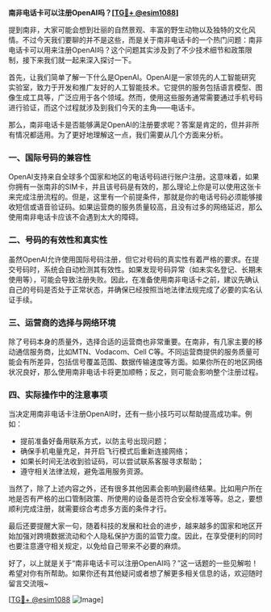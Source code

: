 **南非电话卡可以注册OpenAI吗？[[TG💪+ @esim1088](https://t.me/s/esim1088)]**

提到南非，大家可能会想到壮丽的自然景观、丰富的野生动物以及独特的文化风情。不过今天我们要聊的并不是这些，而是关于南非电话卡的一个热门问题：南非电话卡可以用来注册OpenAI吗？这个问题其实涉及到了不少技术细节和政策限制，接下来我们就一起来深入探讨一下。

首先，让我们简单了解一下什么是OpenAI。OpenAI是一家领先的人工智能研究实验室，致力于开发和推广友好的人工智能技术。它提供的服务包括语言模型、图像生成工具等，广泛应用于各个领域。然而，使用这些服务通常需要通过手机号码进行验证，而这个过程就涉及到我们今天的主角——电话卡。

那么，南非电话卡是否能够满足OpenAI的注册要求呢？答案是肯定的，但并非所有情况都适用。为了更好地理解这一点，我们需要从几个方面来分析。

### 一、国际号码的兼容性

OpenAI支持来自全球多个国家和地区的电话号码进行账户注册。这意味着，如果你拥有一张南非的SIM卡，并且该号码是有效的，那么理论上你是可以使用这张卡来完成注册流程的。但是，这里有一个前提条件，那就是你的电话号码必须能够接收短信或语音验证码。如果运营商的服务质量较高，且没有过多的网络延迟，那么使用南非电话卡应该不会遇到太大的障碍。

### 二、号码的有效性和真实性

虽然OpenAI允许使用国际号码注册，但它对号码的真实性有着严格的要求。在提交号码时，系统会自动检测其有效性。如果发现号码异常（如未实名登记、长期未使用等），可能会导致注册失败。因此，在准备使用南非电话卡之前，建议先确认自己的号码是否处于正常状态，并确保已经按照当地法律法规完成了必要的实名认证手续。

### 三、运营商的选择与网络环境

除了号码本身的质量外，选择合适的运营商也非常重要。在南非，有几家主要的移动通信服务商，比如MTN、Vodacom、Cell C等。不同运营商提供的服务质量可能会有所差异，包括信号覆盖范围、数据传输速度等方面。如果你所在的地区网络状况良好，那么使用南非电话卡将更加顺畅；反之，则可能会影响整个注册过程。

### 四、实际操作中的注意事项

当决定用南非电话卡注册OpenAI时，还有一些小技巧可以帮助提高成功率。例如：

- 提前准备好备用联系方式，以防主号出现问题；
- 确保手机电量充足，并开启飞行模式后重新连接网络；
- 如果长时间无法收到验证码，可以尝试联系客服寻求帮助；
- 遵守相关法律法规，避免滥用服务资源。

当然了，除了上述内容之外，还有很多其他因素会影响到最终结果。比如用户所在地是否有严格的出口管制政策、所使用的设备是否符合安全标准等等。总之，要想顺利完成注册，就需要综合考虑多方面的条件才行。

最后还要提醒大家一句，随着科技的发展和社会的进步，越来越多的国家和地区开始加强对跨境数据流动和个人隐私保护方面的监管力度。因此，在享受便利的同时也要注意遵守相关规定，以免给自己带来不必要的麻烦。

好了，以上就是关于“南非电话卡可以注册OpenAI吗？”这一话题的一些见解啦！希望对你有所帮助。如果你还有其他疑问或者想了解更多相关信息的话，欢迎随时留言交流哦~

[[TG💪+ @esim1088](https://t.me/s/esim1088) ![Image](https://i.postimg.cc/4NQfJmqS/Snipaste-2025-05-13-00-14-12.png)]
